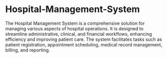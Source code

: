 # Hospital-Management-System

The Hospital Management System is a comprehensive solution for managing various aspects of hospital operations. It is designed to streamline administrative, clinical, and financial workflows, enhancing efficiency and improving patient care. The system facilitates tasks such as patient registration, appointment scheduling, medical record management, billing, and reporting.
